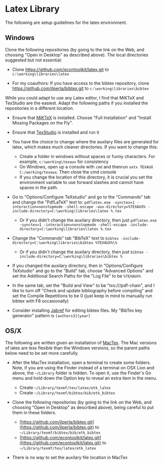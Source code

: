 # Latex Library
The following are setup guidelines for the latex environment.

## Windows
Clone the following repositories (by going to the link on the Web, and choosing "Open in Desktop" as described above).  The local directories suggested but not essential:

- Clone https://github.com/econtoolkit/latex.git to `c:\working\libraries\latex`

- For my coauthors: If you have access to the bibtex repository, clone https://github.com/jlperla/bibtex.git  to `c:\working\libraries\bibtex`

While you could adapt to use any Latex editor, I find that MiKTeX and TexStudio are the easiest.  Adapt the following paths if you installed the repositories in a different location.
- Ensure that [MiKTeX](http://miktex.org) is installed.  Choose "Full Installation" and "Install Missing Packages on the Fly".

- Ensure that [TexStudio](http://texstudio.sourceforge.net) is installed and run it			

 - You have the choice to change where the auxilary files are generated for latex, which makes much cleaner directories.  If you want to change this:

     - Create a folder in windows without spaces or funny characters. For example, `c:\working\texaux` for consistency
     - On Windows, open up a console with `cmd` and thenrun `setx TEXAUX C:/working/texaux`. Then close the cmd console
     - If you change the location of this directory, it is crucial you set the environment variable to use forward slashes and cannot have spaces in the path.

- Go to "Options/Configure TeXstudio" and go to the "Commands" tab and change the "PdfLaTeX" text to:
  `pdflatex.exe -synctex=1 -interaction=nonstopmode -shell-escape -aux-directory=%TEXAUX% -include-directory=C:\working\libraries\latex %.tex`
  - Or if you didn't change the auxilary directory, then just 
    `pdflatex.exe -synctex=1 -interaction=nonstopmode -shell-escape -include-directory=C:\working\libraries\latex %.tex`

- Change the "Commands" tab "BibTeX" text to `bibtex -include-directory=C:\working\libraries\bibtex %TEXAUX%\%`

  - Or if you didn't change the auxilary directory, then just `bibtex -include-directory=C:\working\libraries\bibtex %`

- If you changed the auxilary directory, then in "Options/Configure TeXstudio" and go to the "Build" tab, choose "Advanced Options" and set the Additional Search Paths for the "Log File" to be `%TEXAUX%`

- In the same tab, set the "Build and View" to be "txs:///pdf-chain", and I like to turn off "Check and update bibliography before compiling" and set the Compile Repetitions to be 0 (just keep in mind to manually run bibtex with F8 occasionally)

- Consider installing [Jabref](http://www.jabref.org) for editing bibtex files.  My "BibTex key generator"  pattern is `[authors3][year]`

## OS/X  			
The following are written given an installation of [MacTex](http://tug.org/mactex/mactex-download.html).  The Mac versions of latex are less flexible than the Windows versions, so the parent paths below need to be set more carefully.

- After the MacTex installation, open a terminal to create some folders.  Note, if you are using the Finder instead of a terminal on  OSX Lion and above, the `~/Library` folder is hidden. To open it, use the Finder's Go menu and hold down the Option key to reveal an extra item in the menu. 

   - Create `~/Library/texmf/tex/latex/etk_latex`
   - Create `~/Library/texmf/bibtex/bib/etk_bibtex`

- Clone the following repositories (by going to the link on the Web, and choosing "Open in Desktop" as described above), being careful to put them in these folders.

   - [https://github.com/jlperla/bibtex.git](https://github.com/jlperla/bibtex.git) to `~/Library/texmf/bibtex/bib/etk_bibtex`
   - [https://github.com/econtoolkit/latex.git](https://github.com/econtoolkit/latex.git) to `~/Library/texmf/tex/latex/etk_latex`

- There is no way to set the auxilary file location in MacTex
